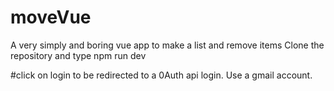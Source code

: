 # moveVue
A very simply and boring vue app to make a list and remove items
Clone the repository and type npm run dev

#click on login to be redirected to a 0Auth api login.  Use a gmail account.
